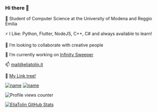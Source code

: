 ### Hi there 👋

🌱 Student of Computer Science at the University of Modena and Reggio Emilia

⚡ I Like: Python, Flutter, NodeJS, C++, C# and always available to learn!

👯 I’m looking to collaborate with creative people

🔭 I’m currently working on [Infinity Sweeper](https://github.com/EliaTolin/infinity_sweeper)

📫 <a href="mailto:mail@eliatolin.it">mail@eliatolin.it</a>

🌳 <a href="https://linktr.ee/eliatolin">My Link tree!</a>
<!--
**EliaTolin/EliaTolin** is a ✨ _special_ ✨ repository because its `README.md` (this file) appears on your GitHub profile.

Here are some ideas to get you started:

- 🔭 I’m currently working on ...
- 🌱 I’m currently learning ...
- 👯 I’m looking to collaborate on ...
- 🤔 I’m looking for help with ...
- 💬 Ask me about ...
- 📫 How to reach me: ...
- 😄 Pronouns: ...
- ⚡ Fun fact: ...
-->

[![name](https://img.shields.io/badge/LinkedIn-0077B5?style=for-the-badge&logo=linkedin&logoColor=white)](https://www.linkedin.com/in/eliatolin/)
[![name](https://img.shields.io/badge/Telegram-2CA5E0?style=for-the-badge&logo=telegram&logoColor=white)](https://t.me/eliatolin)

![Profile views counter](https://komarev.com/ghpvc/?username=eliatolin&color=orange)

[![EliaTolin GitHub Stats](https://github-readme-stats.vercel.app/api?username=EliaTolin&count_private=true&show_icons=true&theme=radical)](https://github.com/EliaTolin)
